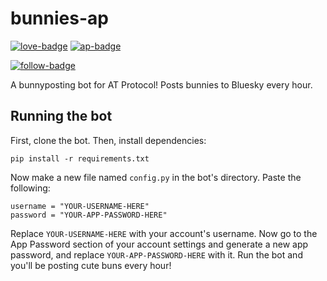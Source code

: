 # bunnies-ap

[![love-badge][]][love] [![ap-badge][]][ap]

[![follow-badge][]][follow]

A bunnyposting bot for AT Protocol! Posts bunnies to Bluesky every hour.

## Running the bot

First, clone the bot. Then, install dependencies:

```
pip install -r requirements.txt
```

Now make a new file named `config.py` in the bot's directory. Paste the following:

```
username = "YOUR-USERNAME-HERE"
password = "YOUR-APP-PASSWORD-HERE"
```

Replace `YOUR-USERNAME-HERE` with your account's username. Now go to the App Password section of your account settings and generate a new app password, and replace `YOUR-APP-PASSWORD-HERE` with it. Run the bot and you'll be posting cute buns every hour!


[love]: https://lillie2523.carrd.co
[love-badge]: https://custom-icon-badges.herokuapp.com/badge/-Made%20with%20love...-555555?style=for-the-badge&logo=heart

[ap]: https://docs.bsky.app/
[ap-badge]: https://custom-icon-badges.herokuapp.com/badge/-...and%20ATProto-555555?style=for-the-badge&logo=atproto

[follow]: https://bsky.app/profile/bunniesio.bsky.social
[follow-badge]: https://custom-icon-badges.herokuapp.com/badge/-follow%20%40bunniesio.bsky.social-555555?style=for-the-badge&logo=bluesky